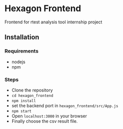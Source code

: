 # Hexagon Frontend

Frontend for rtest analysis tool internship project

## Installation

### Requirements

-   nodejs
-   npm

### Steps

-   Clone the repository
-   `cd hexagon_frontend`
-   `npm install`
-   set the backend port in `hexagon_frontend/src/App.js`
-   `npm start`
-   Open `localhost:3000` in your browser
-   Finally choose the csv result file.
